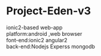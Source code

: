 # Project-Eden-v3
ionic2-based web-app  
platform:android ,web browser   
font-end:ionic2 angular2  
back-end:Nodejs Experss mongodb
